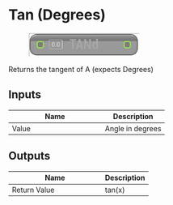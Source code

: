 # Tan (Degrees)

<div align="left" data-full-width="false"><figure><img src="../../../../api/Math/Trig/Tan_(Degrees).png" alt=""><figcaption></figcaption></figure></div>

Returns the tangent of A (expects Degrees)

## Inputs

<table><thead><tr><th width="170">Name</th><th>Description</th></tr></thead><tbody><tr><td>Value</td><td>Angle in degrees</td></tr></tbody></table>

## Outputs

<table><thead><tr><th width="170">Name</th><th>Description</th></tr></thead><tbody><tr><td>Return Value</td><td>tan(x)</td></tr></tbody></table>
